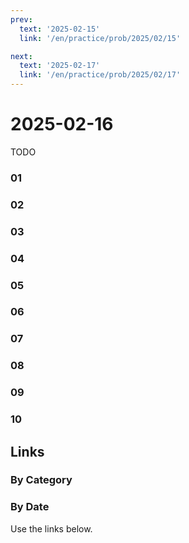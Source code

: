 ```yaml
---
prev:
  text: '2025-02-15'
  link: '/en/practice/prob/2025/02/15'

next:
  text: '2025-02-17'
  link: '/en/practice/prob/2025/02/17'
---
```


# 2025-02-16

TODO

### 01

### 02

### 03

### 04

### 05

### 06

### 07

### 08

### 09

### 10

## Links

[<Badge type="tip" text="Check Solution"/>](/en/learning/prob/2025/02/16)

### By Category

[<Badge type="tip" text="<--"/>](/en/practice/prob/2025/02/12)
[<Badge type="tip" text="Calendar"/>](/en/practice/calendar/2025/02)
[<Badge type="info" text="-->"/>](/en/practice/prob/2025/02/19)

### By Date

Use the links below.